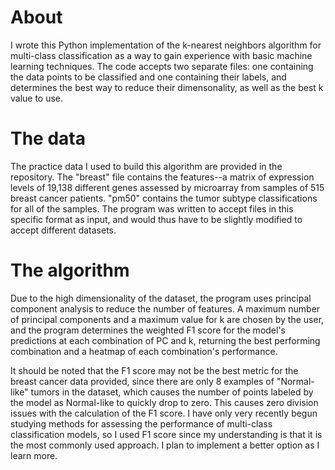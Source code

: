 # About
I wrote this Python implementation of the k-nearest neighbors algorithm for multi-class classification as a way to gain experience with basic machine learning techniques. The code accepts two separate files: one containing the data points to be classified and one containing their labels, and determines the best way to reduce their dimensonality, as well as the best k value to use.

# The data
The practice data I used to build this algorithm are provided in the repository. The "breast" file contains the features--a matrix of expression levels of 19,138 different genes assessed by microarray from samples of 515 breast cancer patients. "pm50" contains the tumor subtype classifications for all of the samples. The program was written to accept files in this specific format as input, and would thus have to be slightly modified to accept different datasets.

# The algorithm
Due to the high dimensionality of the dataset, the program uses principal component analysis to reduce the number of features. A maximum number of principal components and a maximum value for k are chosen by the user, and the program determines the weighted F1 score for the model's predictions at each combination of PC and k, returning the best performing combination and a heatmap of each combination's performance.

It should be noted that the F1 score may not be the best metric for the breast cancer data provided, since there are only 8 examples of "Normal-like" tumors in the dataset, which causes the number of points labeled by the model as Normal-like to quickly drop to zero. This causes zero division issues with the calculation of the F1 score. I have only very recently begun studying methods for assessing the performance of multi-class classification models, so I used F1 score since my understanding is that it is the most commonly used approach. I plan to implement a better option as I learn more.

